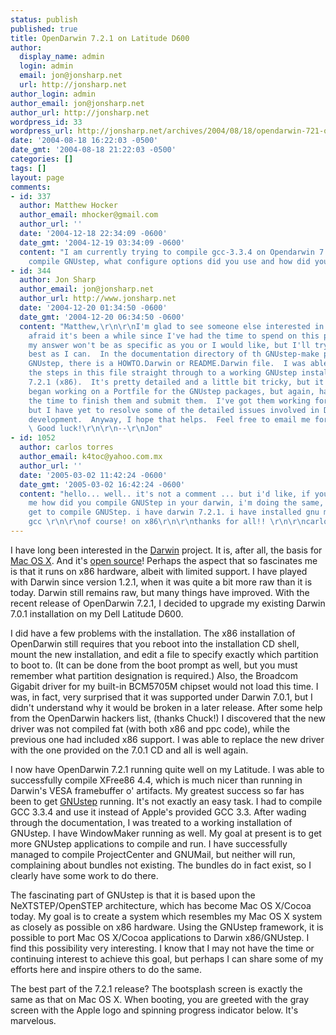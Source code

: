 ```yaml
---
status: publish
published: true
title: OpenDarwin 7.2.1 on Latitude D600
author:
  display_name: admin
  login: admin
  email: jon@jonsharp.net
  url: http://jonsharp.net
author_login: admin
author_email: jon@jonsharp.net
author_url: http://jonsharp.net
wordpress_id: 33
wordpress_url: http://jonsharp.net/archives/2004/08/18/opendarwin-721-on-latitude-d600/
date: '2004-08-18 16:22:03 -0500'
date_gmt: '2004-08-18 21:22:03 -0500'
categories: []
tags: []
layout: page
comments:
- id: 337
  author: Matthew Hocker
  author_email: mhocker@gmail.com
  author_url: ''
  date: '2004-12-18 22:34:09 -0600'
  date_gmt: '2004-12-19 03:34:09 -0600'
  content: "I am currently trying to compile gcc-3.3.4 on Opendarwin 7.2.1  so I can
    compile GNUstep, what configure options did you use and how did you compile it.\r\n\r\nThanks,"
- id: 344
  author: Jon Sharp
  author_email: jon@jonsharp.net
  author_url: http://www.jonsharp.net
  date: '2004-12-20 01:34:50 -0600'
  date_gmt: '2004-12-20 06:34:50 -0600'
  content: "Matthew,\r\n\r\nI'm glad to see someone else interested in this!  I'm
    afraid it's been a while since I've had the time to spend on this project, so
    my answer won't be as specific as you or I would like, but I'll try to help as
    best as I can.  In the documentation directory of th GNUstep-make package for
    GNUstep, there is a HOWTO.Darwin or README.Darwin file.  I was able to follow
    the steps in this file straight through to a working GNUstep installation on OpenDarwin
    7.2.1 (x86).  It's pretty detailed and a little bit tricky, but it's doable.  I
    began working on a Portfile for the GNUstep packages, but again, have not had
    the time to finish them and submit them.  I've got them working for the most part,
    but I have yet to resolve some of the detailed issues involved in Darwinports
    development.  Anyway, I hope that helps.  Feel free to email me for more help.
    \ Good luck!\r\n\r\n--\r\nJon"
- id: 1052
  author: carlos torres
  author_email: k4toc@yahoo.com.mx
  author_url: ''
  date: '2005-03-02 11:42:24 -0600'
  date_gmt: '2005-03-02 16:42:24 -0600'
  content: "hello... well.. it's not a comment ... but i'd like, if you want learn
    me how did you compile GNUStep in your darwin, i'm doing the same, but i can not
    get to compile GNUStep. i have darwin 7.2.1. i have installed gnu make and fsf
    gcc \r\n\r\nof course! on x86\r\n\r\nthanks for all!! \r\n\r\ncarlos torres!"
---
```

I have long been interested in the [Darwin](http://apple.com/darwin) project.  It is, after all, the basis for [Mac OS X](http://apple.com/macosx).  And it's [open source](http://www.opensource.org)!  Perhaps the aspect that so fascinates me is that it runs on x86 hardware, albeit with limited support.  I have played with Darwin since version 1.2.1, when it was quite a bit more raw than it is today.  Darwin still remains raw, but many things have improved.  With the recent release of OpenDarwin 7.2.1, I decided to upgrade my existing Darwin 7.0.1 installation on my Dell Latitude D600.

I did have a few problems with the installation.  The x86 installation of OpenDarwin still requires that you reboot into the installation CD shell, mount the new installation, and edit a file to specify exactly which partition to boot to.  (It can be done from the boot prompt as well, but you must remember what partition designation is required.)  Also, the Broadcom Gigabit driver for my built-in BCM5705M chipset would not load this time.  I was, in fact, very surprised that it was supported under Darwin 7.0.1, but I didn't understand why it would be broken in a later release.  After some help from the OpenDarwin hackers list, (thanks Chuck!) I discovered that the new driver was not compiled fat (with both x86 and ppc code), while the previous one had included x86 support.  I was able to replace the new driver with the one provided on the 7.0.1 CD and all is well again.

I now have OpenDarwin 7.2.1 running quite well on my Latitude.  I was able to successfully compile XFree86 4.4, which is much nicer than running in Darwin's VESA framebuffer o' artifacts.  My greatest success so far has been to get [GNUstep](http://www.gnustep.org) running.  It's not exactly an easy task.  I had to compile GCC 3.3.4 and use it instead of Apple's provided GCC 3.3.  After wading through the documentation, I was treated to a working installation of GNUstep.  I have WindowMaker running as well.  My goal at present is to get more GNUstep applications to compile and run.  I have successfully managed to compile ProjectCenter and GNUMail, but neither will run, complaining about bundles not existing.  The bundles do in fact exist, so I clearly have some work to do there.

The fascinating part of GNUstep is that it is based upon the NeXTSTEP/OpenSTEP architecture, which has become Mac OS X/Cocoa today.  My goal is to create a system which resembles my Mac OS X system as closely as possible on x86 hardware.  Using the GNUstep framework, it is possible to port Mac OS X/Cocoa applications to Darwin x86/GNUstep.  I find this possibility very interesting.  I know that I may not have the time or continuing interest to achieve this goal, but perhaps I can share some of my efforts here and inspire others to do the same.

The best part of the 7.2.1 release?  The bootsplash screen is exactly the same as that on Mac OS X.  When booting, you are greeted with the gray screen with the Apple logo and spinning progress indicator below.  It's marvelous.
